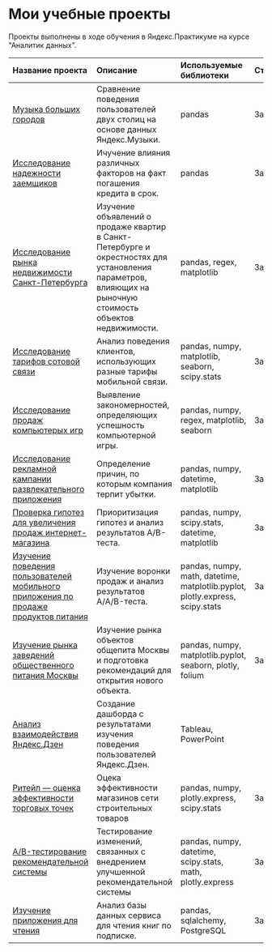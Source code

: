 # Мои учебные проекты

Проекты выполнены в ходе обучения в Яндекс.Практикуме на курсе "Аналитик данных".

| Название проекта	| Описание	| Используемые библиотеки | Статус
| :---------------------- | :---------------------- | :---------------------- | :---------------------- |
| [Музыка больших городов](big_cities_music) | Сравнение поведения пользователей двух столиц на основе данных Яндекс.Музыки. | pandas | Завершён |
| [Исследование надежности заемщиков](bank_borrowers_project) | Ичучение влияния различных факторов на факт погашения кредита в срок. | pandas | Завершён |
| [Исследование рынка недвижимости Санкт-Петербурга](spb_estate_project) | Изучение объявлений о продаже квартир в Санкт-Петербурге и окрестностях для установления параметров, влияющих на рыночную стоимость объектов недвижимости. | pandas, regex, matplotlib | Завершён |
| [Исследование тарифов сотовой связи](mobile_tariffs_project) | Анализ поведения клиентов, использующих разные тарифы мобильной связи. | pandas, numpy, matplotlib, seaborn, scipy.stats | Завершён |
| [Исследование продаж компьютерых игр](games_project) | Выявление закономерностей, определяющих успешность компьютерной игры. | pandas, numpy, regex, matplotlib, seaborn | Завершён |
| [Исследование рекламной кампании развлекательного приложения](advertising_campaign_project) | Определение причин, по которым компания терпит убытки. | pandas, numpy, datetime, matplotlib | Завершён |
| [Проверка гипотез для увеличения продаж интернет-магазина](e_commerce_project) | Приоритизация гипотез и анализ результатов A/B-теста. | pandas, numpy, scipy.stats, datetime, matplotlib | Завершён |
| [Изучение поведения пользователей мобильного приложения по продаже продуктов питания](app_food_project) | Изучение воронки продаж и анализ результатов A/A/B-теста. | pandas, numpy, math, datetime, matplotlib.pyplot, plotly.express, scipy.stats | Завершён |
| [Изучение рынка заведений общественного питания Москвы](restaurants_project) | Изучение рынка объектов общепита Москвы и подготовка рекомендаций для открытия нового объекта. | pandas, numpy, matplotlib.pyplot, seaborn, plotly, folium | Завершён |
| [Анализ взаимодействия Яндекс.Дзен](zen_project) | Создание дашборда с результатами изучения поведения пользователей Яндекс.Дзен. | Tableau, PowerPoint |
| [Ритейл — оценка эффективности торговых точек](retail_project) | Оцека эффективности магазинов сети строительных товаров | pandas, numpy, plotly.express, scipy.stats | Завершён |
| [A/B-тестирование рекомендательной системы](a-b_test_recommendation_system_project) | Тестирование изменений, связанных с внедрением улучшенной рекомендательной системы | pandas, numpy, datetime, scipy.stats, math, plotly.express | Завершён |
| [Изучение приложения для чтения](books_project) | Анализ базы данных сервиса для чтения книг по подписке. | pandas, sqlalchemy, PostgreSQL | Завершён |
